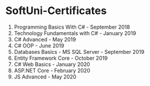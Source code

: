 # SoftUni-Certificates
 
1. Programming Basics With C# - September 2018
2. Technology Fundamentals with C# - January 2019
3. C# Advanced - May 2019
4. C# OOP - June 2019
5. Databases Basics - MS SQL Server - September 2019
6. Entity Framework Core - October 2019
7. C# Web Basics - January 2020
8. ASP.NET Core - February 2020 
9. JS Advanced - May 2020
